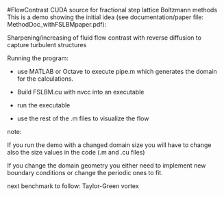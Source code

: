#FlowContrast
CUDA source for fractional step lattice Boltzmann methods
This is a demo showing the initial idea (see documentation/paper file: MethodDoc_withFSLBMpaper.pdf):

Sharpening/increasing of fluid flow contrast with reverse diffusion to capture turbulent structures



Running the program:

-  use MATLAB or Octave to execute pipe.m which generates the domain for the calculations.

-  Build FSLBM.cu with nvcc into an executable

-  run the executable

-  use the rest of the .m files to visualize the flow


note:

  If you run the demo with a changed domain size you will have to change also the size values in the code (.m and .cu files)
  
  If you change the domain geometry you either need to implement new boundary conditions or change the periodic ones to fit.
  
  next benchmark to follow: Taylor-Green vortex

